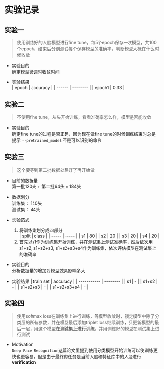 # 实验记录


## 实验一

> 使用训练好的人脸模型进行fine tune，每5个epoch保存一次模型，共100个epoch，结束后分别测试每个保存模型的准确率，判断模型大概在什么时候收敛

- 实验目的  
  确定模型微调时收敛时间

- 实验结果  
  | epoch  | accuracy |
  | ------ | -------- |
  | epoch1 | 0.33     |


## 实验二

> 不使用fine tune，从头开始训练，看看准确率怎么样，模型是否能收敛

- 实验目的  
  确定fine tune的过程是否正确，因为现在做fine tune的时候训练结束时总是提示 `--pretrained_model` 不是可以识别的命令


## 实验三

> 这个要等到第二批数据处理好了再开始做

- 目前的数据量  
  第一批120头 + 第二批64头 = 184头

- 数据划分  
  训练集： 140头  
  测试集： 44头

- 实验范式  
  1. 将训练集划分成四部分  
      | split | class |
      | ----- | ----- |
      | s1    | 80    |
      | s2    | 20    |
      | s3    | 20    |
      | s4    | 20    |
  2. 首先以s1作为训练集开始训练，并在测试集上测试准确率，然后依次用s1+s2, s1+s2+s3, s1+s2+s3+s4作为训练集，依次评估模型在测试集上的准确率

- 实验目的  
  分析数据量的增加对模型效果影响多大

- 实验结果
  | train set   | accuracy |
  | ----------- | -------- |
  | s1          | -        |
  | s1+s2       | -        |
  | s1+s2+s3    | -        |
  | s1+s2+s3+s4 | -        |


## 实验四

> 使用softmax loss在训练集上进行训练，等模型收敛时，锁定模型中除了分类层的所有参数，并在模型最后添加triplet loss继续训练，只更新模型的最后一层，用这个模型**在测试集上进行训练**，并用训练好的模型在测试集上进行测试

- Motivation  
  `Deep Face Recognition`这篇论文里提到使用分类模型开始训练可以使训练更快也更容易，但是由于最终的任务是当前人脸和特征库中的人脸进行**verification**
